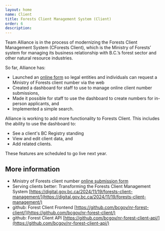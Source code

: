 ```yaml
---
layout: home
name: Client
title: Forests Client Management System (Client) 
order: 6
description:
---
```


Team Alliance is in the process of modernizing the Forests Client Management System (CForests Client), which is the Ministry of Forests’ system for managing its business relationship with B.C.’s forest sector and other natural resource industries.

So far, Alliance has:

- Launched an [online form](https://www2.gov.bc.ca/gov/content?id=E290320237694A9584C0CABC5DE3B9F2) so legal entities and individuals can request a Ministry of Forests client number via the web
- Created a dashboard for staff to use to manage online client number submissions,
- Made it possible for staff to use the dashboard to create numbers for in-person applicants, and
- Implemented a simple search.

Alliance is working to add more functionality to Forests Client. This includes the ability to use the dashboard to:

-	See a client's BC Registry standing
- View and edit client data, and
-	Add related clients.

These features are scheduled to go live next year.

## More information
+ Ministry of Forests client number [online submission form](https://www2.gov.bc.ca/gov/content?id=E290320237694A9584C0CABC5DE3B9F2)
+ Serving clients better: Transforming the Forests Client Management System [https://digital.gov.bc.ca/2024/11/19/forests-client-management/](https://digital.gov.bc.ca/2024/11/19/forests-client-management/)
+ github: Forest Client Frontend [https://github.com/bcgov/nr-forest-client/](https://github.com/bcgov/nr-forest-client/)
+ github: Forest Client API [https://github.com/bcgov/nr-forest-client-api/](https://github.com/bcgov/nr-forest-client-api/)
